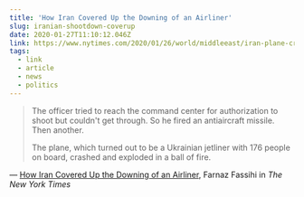 ```yaml
---
title: 'How Iran Covered Up the Downing of an Airliner'
slug: iranian-shootdown-coverup
date: 2020-01-27T11:10:12.046Z
link: https://www.nytimes.com/2020/01/26/world/middleeast/iran-plane-crash-coverup.html
tags:
  - link
  - article
  - news
  - politics
---
```


> The officer tried to reach the command center for authorization to shoot but couldn't get through. So he fired an antiaircraft missile. Then another.
> 
> The plane, which turned out to be a Ukrainian jetliner with 176 people on board, crashed and exploded in a ball of fire.

&mdash; [How Iran Covered Up the Downing of an Airliner](https://www.nytimes.com/2020/01/26/world/middleeast/iran-plane-crash-coverup.html), Farnaz Fassihi in _The New York Times_
